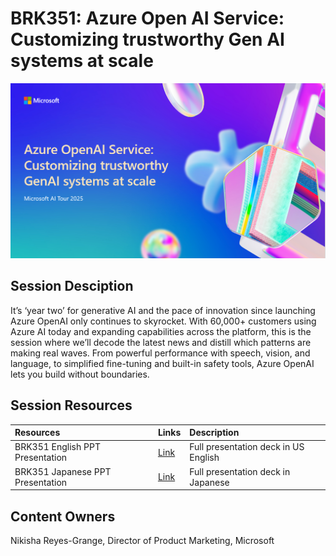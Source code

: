 # BRK351: Azure Open AI Service: Customizing trustworthy Gen AI systems at scale

![Session cover image with a bright "AI" text in 3D over a blue and purple abstract background.](img/351.png)

## Session Desciption
It’s ‘year two’ for generative AI and the pace of innovation since launching Azure OpenAI only continues to skyrocket. With 60,000+ customers using Azure AI today and expanding capabilities across the platform, this is the session where we’ll decode the latest news and distill which patterns are making real waves. From powerful performance with speech, vision, and language, to simplified fine-tuning and built-in safety tools, Azure OpenAI lets you build without boundaries.

## Session Resources

| Resources          | Links                             | Description        |
|:-------------------|:----------------------------------|:-------------------|
| BRK351 English PPT Presentation | [Link](https://aka.ms/AAu3t5z) | Full presentation deck in US English|
| BRK351 Japanese PPT Presentation  | [Link](https://aka.ms/AAv6bt6) | Full presentation deck in Japanese|

## Content Owners
Nikisha Reyes-Grange, Director of Product Marketing, Microsoft

